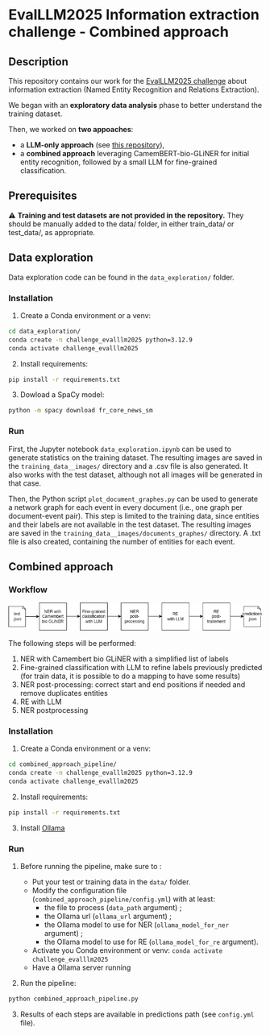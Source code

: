 # EvalLLM2025 Information extraction challenge - Combined approach

## Description
This repository contains our work for the [EvalLLM2025 challenge](https://evalllm2025.sciencesconf.org/resource/page/id/5) about information extraction (Named Entity Recognition and Relations Extraction).

We began with an **exploratory data analysis** phase to better understand the training dataset.

Then, we worked on **two appoaches**:
- a **LLM-only approach** (see [this repository](https://github.com/LucieBader/Challenge_EvalLLM2025)),
- a **combined approach** leveraging CamemBERT-bio-GLiNER for initial entity recognition, followed by a small LLM for fine-grained classification.

## Prerequisites

⚠️ **Training and test datasets are not provided in the repository.** They should be manually added to the data/ folder, in either train_data/ or test_data/, as appropriate.

## Data exploration

Data exploration code can be found in the `data_exploration/` folder.

### Installation
1. Create a Conda environment or a venv:
```bash
cd data_exploration/
conda create -n challenge_evalllm2025 python=3.12.9
conda activate challenge_evalllm2025
```

2. Install requirements:
```bash
pip install -r requirements.txt
```

3. Dowload a SpaCy model:
```bash
python -m spacy download fr_core_news_sm
```

### Run
First, the Jupyter notebook `data_exploration.ipynb` can be used to generate statistics on the training dataset. The resulting images are saved in the `training_data__images/` directory and a .csv file is also generated. It also works with the test dataset, although not all images will be generated in that case.

Then, the Python script `plot_document_graphes.py` can be used to generate a network graph for each event in every document (i.e., one graph per document-event pair). This step is limited to the training data, since entities and their labels are not available in the test dataset. The resulting images are saved in the `training_data__images/documents_graphes/` directory. A .txt file is also created, containing the number of entities for each event.

## Combined approach

### Workflow
![Combined approach workflow](documentation/combined_approach_workflow_en.png)

The following steps will be performed:
1. NER with Camembert bio GLiNER with a simplified list of labels
2. Fine-grained classification with LLM to refine labels previously predicted (for train data, it is possible to do a mapping to have some results)
3. NER post-processing: correct start and end positions if needed and remove duplicates entities
4. RE with LLM
5. NER postprocessing

### Installation
1. Create a Conda environment or a venv:
```bash
cd combined_approach_pipeline/
conda create -n challenge_evalllm2025 python=3.12.9
conda activate challenge_evalllm2025
```

2. Install requirements:
```bash
pip install -r requirements.txt
```

3. Install [Ollama](https://ollama.com/download)

### Run

1. Before running the pipeline, make sure to :
    - Put your test or training data in the `data/` folder. 
    - Modify the configuration file (`combined_approach_pipeline/config.yml`) with at least:
        - the file to process (`data_path` argument) ;
        - the Ollama url (`ollama_url` argument) ;
        - the Ollama model to use for NER (`ollama_model_for_ner` argument) ;
        - the Ollama model to use for RE (`ollama_model_for_re` argument).
    - Activate you Conda environment or venv: `conda activate challenge_evalllm2025`
    - Have a Ollama server running

2. Run the pipeline:
```bash
python combined_approach_pipeline.py
```

3. Results of each steps are available in predictions path (see `config.yml` file).